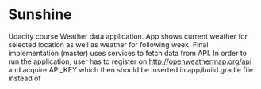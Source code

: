 # Sunshine
Udacity course Weather data application.
App shows current weather for selected location as well as weather for following week. Final implementation (master) uses services
to fetch data from API. In order to run the application, user has to register on http://openweathermap.org/api and acquire API_KEY which
then should be inserted in app/build.gradle file instead of 
